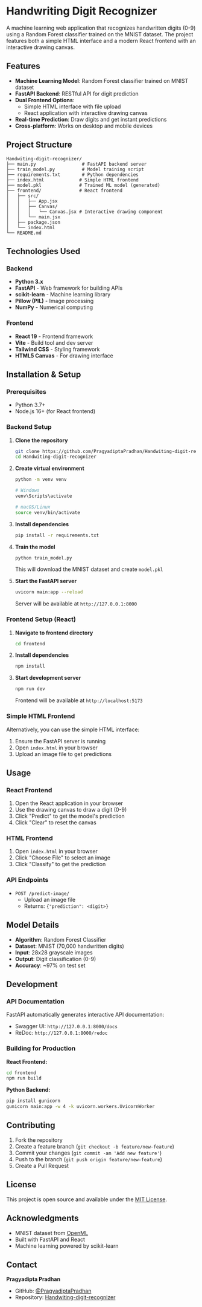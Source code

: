 # Handwriting Digit Recognizer

A machine learning web application that recognizes handwritten digits (0-9) using a Random Forest classifier trained on the MNIST dataset. The project features both a simple HTML interface and a modern React frontend with an interactive drawing canvas.

## Features

- **Machine Learning Model**: Random Forest classifier trained on MNIST dataset
- **FastAPI Backend**: RESTful API for digit prediction
- **Dual Frontend Options**:
  - Simple HTML interface with file upload
  - React application with interactive drawing canvas
- **Real-time Prediction**: Draw digits and get instant predictions
- **Cross-platform**: Works on desktop and mobile devices

## Project Structure

```
Handwiting-digit-recognizer/
├── main.py                 # FastAPI backend server
├── train_model.py          # Model training script
├── requirements.txt        # Python dependencies
├── index.html             # Simple HTML frontend
├── model.pkl              # Trained ML model (generated)
├── frontend/              # React frontend
│   ├── src/
│   │   ├── App.jsx
│   │   ├── Canvas/
│   │   │   └── Canvas.jsx # Interactive drawing component
│   │   └── main.jsx
│   ├── package.json
│   └── index.html
└── README.md
```

## Technologies Used

### Backend
- **Python 3.x**
- **FastAPI** - Web framework for building APIs
- **scikit-learn** - Machine learning library
- **Pillow (PIL)** - Image processing
- **NumPy** - Numerical computing

### Frontend
- **React 19** - Frontend framework
- **Vite** - Build tool and dev server
- **Tailwind CSS** - Styling framework
- **HTML5 Canvas** - For drawing interface

## Installation & Setup

### Prerequisites
- Python 3.7+
- Node.js 16+ (for React frontend)

### Backend Setup

1. **Clone the repository**
   ```bash
   git clone https://github.com/PragyadiptaPradhan/Handwiting-digit-recognizer.git
   cd Handwiting-digit-recognizer
   ```

2. **Create virtual environment**
   ```bash
   python -m venv venv

   # Windows
   venv\Scripts\activate

   # macOS/Linux
   source venv/bin/activate
   ```

3. **Install dependencies**
   ```bash
   pip install -r requirements.txt
   ```

4. **Train the model**
   ```bash
   python train_model.py
   ```
   This will download the MNIST dataset and create `model.pkl`

5. **Start the FastAPI server**
   ```bash
   uvicorn main:app --reload
   ```
   Server will be available at `http://127.0.0.1:8000`

### Frontend Setup (React)

1. **Navigate to frontend directory**
   ```bash
   cd frontend
   ```

2. **Install dependencies**
   ```bash
   npm install
   ```

3. **Start development server**
   ```bash
   npm run dev
   ```
   Frontend will be available at `http://localhost:5173`

### Simple HTML Frontend

Alternatively, you can use the simple HTML interface:
1. Ensure the FastAPI server is running
2. Open `index.html` in your browser
3. Upload an image file to get predictions

## Usage

### React Frontend
1. Open the React application in your browser
2. Use the drawing canvas to draw a digit (0-9)
3. Click "Predict" to get the model's prediction
4. Click "Clear" to reset the canvas

### HTML Frontend
1. Open `index.html` in your browser
2. Click "Choose File" to select an image
3. Click "Classify" to get the prediction

### API Endpoints

- `POST /predict-image/`
  - Upload an image file
  - Returns: `{"prediction": <digit>}`

## Model Details

- **Algorithm**: Random Forest Classifier
- **Dataset**: MNIST (70,000 handwritten digits)
- **Input**: 28x28 grayscale images
- **Output**: Digit classification (0-9)
- **Accuracy**: ~97% on test set

## Development

### API Documentation
FastAPI automatically generates interactive API documentation:
- Swagger UI: `http://127.0.0.1:8000/docs`
- ReDoc: `http://127.0.0.1:8000/redoc`

### Building for Production

**React Frontend:**
```bash
cd frontend
npm run build
```

**Python Backend:**
```bash
pip install gunicorn
gunicorn main:app -w 4 -k uvicorn.workers.UvicornWorker
```

## Contributing

1. Fork the repository
2. Create a feature branch (`git checkout -b feature/new-feature`)
3. Commit your changes (`git commit -am 'Add new feature'`)
4. Push to the branch (`git push origin feature/new-feature`)
5. Create a Pull Request

## License

This project is open source and available under the [MIT License](LICENSE).

## Acknowledgments

- MNIST dataset from [OpenML](https://www.openml.org/d/554)
- Built with FastAPI and React
- Machine learning powered by scikit-learn

## Contact

**Pragyadipta Pradhan**
- GitHub: [@PragyadiptaPradhan](https://github.com/PragyadiptaPradhan)
- Repository: [Handwiting-digit-recognizer](https://github.com/PragyadiptaPradhan/Handwiting-digit-recognizer)